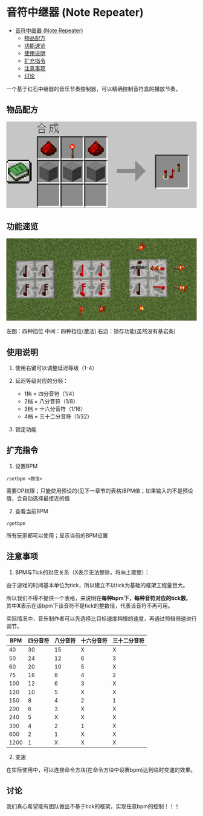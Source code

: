 # 音符中继器 (Note Repeater)

- [音符中继器 (Note Repeater)](#音符中继器-note-repeater)
  - [物品配方](#物品配方)
  - [功能速览](#功能速览)
  - [使用说明](#使用说明)
  - [扩充指令](#扩充指令)
  - [注意事项](#注意事项)
  - [讨论](#讨论)


一个基于红石中继器的音乐节奏控制器，可以精确控制音符盒的播放节奏。

## 物品配方

![recipe](assets\recipe.png "recipe")

## 功能速览
![diagram](assets\diagram.png "diagram")

左图：四种挡位
中间：四种挡位(激活)
右边：锁存功能(虽然没有基岩条)


## 使用说明
1. 使用右键可以调整延迟等级（1-4）

2. 延迟等级对应的分频：
   - 1档 = 四分音符（1/4）
   - 2档 = 八分音符（1/8）
   - 3档 = 十六分音符（1/16）
   - 4档 = 三十二分音符（1/32）

3. 锁定功能

## 扩充指令

1. 设置BPM
```
/setbpm <数值>
```
需要OP权限；只能使用预设的(见下一章节的表格)BPM值；如果输入的不是预设值，会自动选择最接近的值

2. 查看当前BPM
```
/getbpm
```
所有玩家都可以使用；显示当前的BPM设置 

## 注意事项

1. BPM与Tick的对应关系（X表示无法整除，将向上取整）：

由于游戏的时间基本单位为tick，所以建立不以tick为基础的框架工程量巨大。

所以我们不得不提供一个表格，来说明在**每种bpm下，每种音符对应的tick数**。
其中**X**表示在该bpm下该音符不是tick的整数倍，代表该音符不再可用。

实际情况中，音乐制作者可以先选择比目标速度稍慢的速度，再通过剪辑倍速进行调节。

| BPM | 四分音符 | 八分音符 | 十六分音符 | 三十二分音符 |
|-----|---------|----------|------------|-------------|
| 40  | 30      | 15       | X          | X           |
| 50  | 24      | 12       | 6          | 3           |
| 60  | 20      | 10       | 5          | X           |
| 75  | 16      | 8        | 4          | 2           |
| 100 | 12      | 6        | 3          | X           |
| 120 | 10      | 5        | X          | X           |
| 150 | 8       | 4        | 2          | 1           |
| 200 | 6       | 3        | X          | X           |
| 240 | 5       | X        | X          | X           |
| 300 | 4       | 2        | 1          | X           |
| 600 | 2       | 1        | X          | X           |
| 1200| 1       | X        | X          | X           |


2. 变速

在实际使用中，可以连接命令方块(在命令方块中设置bpm)达到临时变速的效果。

## 讨论
我们真心希望能有团队做出不基于tick的框架，实现任意bpm的控制！！！